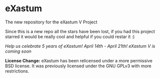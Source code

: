 eXastum
=======

The new repository for the eXastum V Project  

Since this is a new repo all the stars have been lost, if you had this project starred it would be really cool and helpful if you could restar it :)

*Help us celebrate 5 years of eXastum! April 14th - April 21th!*
*eXastum V is coming soon*

**License Change:**
eXastum has been relicensed under a more permissive BSD license.
It was previously licensed under the GNU GPLv3 with more restrictions.
